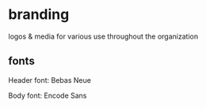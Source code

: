 # branding

logos &amp; media for various use throughout the organization

## fonts

Header font:  Bebas Neue

Body font: Encode Sans
